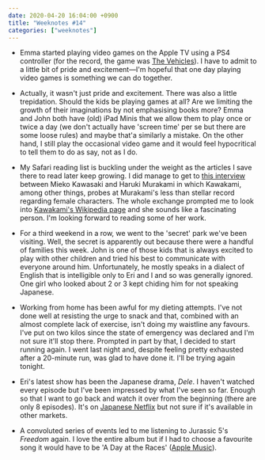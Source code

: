```yaml
---
date: 2020-04-20 16:04:00 +0900
title: "Weeknotes #14"
categories: ["weeknotes"]
---
```


- Emma started playing video games on the Apple TV using a PS4 controller (for the record, the game was [The Vehicles](https://apps.apple.com/us/app/the-vehicles/id1052587303)). I have to admit to a little bit of pride and excitement—I'm hopeful that one day playing video games is something we can do together.

- Actually, it wasn't just pride and excitement. There was also a little trepidation. Should the kids be playing games at all? Are we limiting the growth of their imaginations by not emphasising books more? Emma and John both have (old) iPad Minis that we allow them to play once or twice a day (we don't actually have 'screen time' per se but there are some loose rules) and maybe that'a similarly a mistake. On the other hand, I still play the occasional video game and it would feel hypocritical to tell them to do as say, not as I do.

- My Safari reading list is buckling under the weight as the articles I save there to read later keep growing. I did manage to get to [this interview](https://lithub.com/a-feminist-critique-of-murakami-novels-with-murakami-himself/) between Mieko Kawasaki and Haruki Murakami in which Kawakami, among other things, probes at Murakami's less than stellar record regarding female characters. The whole exchange prompted me to look into [Kawakami's Wikipedia page](https://en.wikipedia.org/wiki/Mieko_Kawakami) and she sounds like a fascinating person. I'm looking forward to reading some of her work.

- For a third weekend in a row, we went to the 'secret' park we've been visiting. Well, the secret is apparently out because there were a handful of families this week. John is one of those kids that is always excited to play with other children and tried his best to communicate with everyone around him. Unfortunately, he mostly speaks in a dialect of English that is intelligible only to Eri and I and so was generally ignored. One girl who looked about 2 or 3 kept chiding him for not speaking Japanese.

- Working from home has been awful for my dieting attempts. I've not done well at resisting the urge to snack and that, combined with an almost complete lack of exercise, isn't doing my waistline any favours. I've put on two kilos since the state of emergency was declared and I'm not sure it'll stop there. Prompted in part by that, I decided to start running again. I went last night and, despite feeling pretty exhausted after a 20-minute run, was glad to have done it. I'll be trying again tonight.

- Eri's latest show has been the Japanese drama, _Dele_. I haven't watched every episode but I've been impressed by what I've seen so far. Enough so that I want to go back and watch it over from the beginning (there are only 8 episodes). It's on [Japanese Netflix](https://www.netflix.com/title/81154006) but not sure if it's available in other markets.

- A convoluted series of events led to me listening to Jurassic 5's _Freedom_ again. I love the entire album but if I had to choose a favourite song it would have to be 'A Day at the Races' ([Apple Music](https://music.apple.com/us/album/day-at-races-feat-percy-p-big-daddy-kane-feat-percy/1444000167?i=1444000199)).